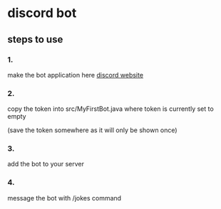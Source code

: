 # discord bot
## steps to use
### 1.

make the bot application here [discord website](https://discord.com/developers/applications)

### 2. 

copy the token into src/MyFirstBot.java where token is currently set to empty

(save the token somewhere as it will only be shown once)

### 3.

add the bot to your server

### 4.

message the bot with /jokes command
